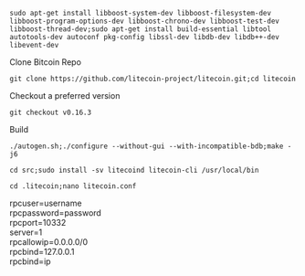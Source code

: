 
```sudo apt-get install libboost-system-dev libboost-filesystem-dev libboost-program-options-dev libboost-chrono-dev libboost-test-dev libboost-thread-dev;sudo apt-get install build-essential libtool autotools-dev autoconf pkg-config libssl-dev libdb-dev libdb++-dev libevent-dev```


Clone Bitcoin Repo

```git clone https://github.com/litecoin-project/litecoin.git;cd litecoin```

Checkout a preferred version

```git checkout v0.16.3```

Build 

```./autogen.sh;./configure --without-gui --with-incompatible-bdb;make -j6```


```cd src;sudo install -sv litecoind litecoin-cli /usr/local/bin```



```cd .litecoin;nano litecoin.conf```

rpcuser=username<br>
rpcpassword=password<br>
rpcport=10332<br>
server=1<br>
rpcallowip=0.0.0.0/0<br>
rpcbind=127.0.0.1<br>
rpcbind=ip<br>

